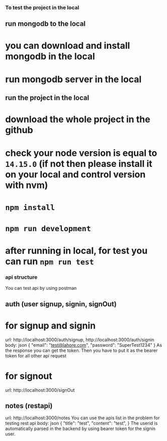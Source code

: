 ### To test the project in the local

## run mongodb to the local

# you can download and install mongodb in the local

# run mongodb server in the local

## run the project in the local

# download the whole project in the github

# check your node version is equal to `14.15.0` (if not then please install it on your local and control version with nvm)

# `npm install`

# `npm run development`

# after running in local, for test you can run `npm run test`

### api structure

You can test api by using postman

## auth (user signup, signin, signOut)

# for signup and signin

url: http://localhost:3000/auth/signup, http://localhost:3000/auth/signin
body: json
{
"email": "test@lahore.com",
"password": "SuperTest1234"
}
As the response you can get the token.
Then you have to put it as the bearer token for all other api request

# for signout

url: http://localhost:3000/signOut

## notes (restapi)

url: http://localhost:3000/notes
You can use the apis list in the problem for testing rest api
body: json
{
"title": "test",
"content": "test",
}
The userid is automatically parsed in the backend by using bearer token for the signin user.
